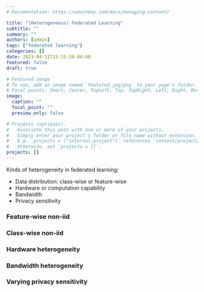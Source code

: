```yaml
---
# Documentation: https://wowchemy.com/docs/managing-content/

title: "(Heterogeneous) Federated Learning"
subtitle: ""
summary: ""
authors: [admin]
tags: ["federated learning"]
categories: []
date: 2023-04-31T15:15:24-04:00
featured: false
draft: true

# Featured image
# To use, add an image named `featured.jpg/png` to your page's folder.
# Focal points: Smart, Center, TopLeft, Top, TopRight, Left, Right, BottomLeft, Bottom, BottomRight.
image:
  caption: ""
  focal_point: ""
  preview_only: false

# Projects (optional).
#   Associate this post with one or more of your projects.
#   Simply enter your project's folder or file name without extension.
#   E.g. `projects = ["internal-project"]` references `content/project/deep-learning/index.md`.
#   Otherwise, set `projects = []`.
projects: []
---
```


Kinds of heterogeneity in federated learning:
* Data distribution: class-wise or feature-wise
* Hardware or computation capability
* Bandwidth
* Privacy sensitivity

### Feature-wise non-iid

### Class-wise non-iid

### Hardware heterogeneity

### Bandwidth heterogeneity

### Varying privacy sensitivity
